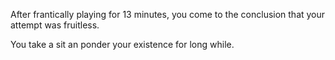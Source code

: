 After frantically playing for 13 minutes, you come to the conclusion that your attempt was fruitless.

You take a sit an ponder your existence for long while.